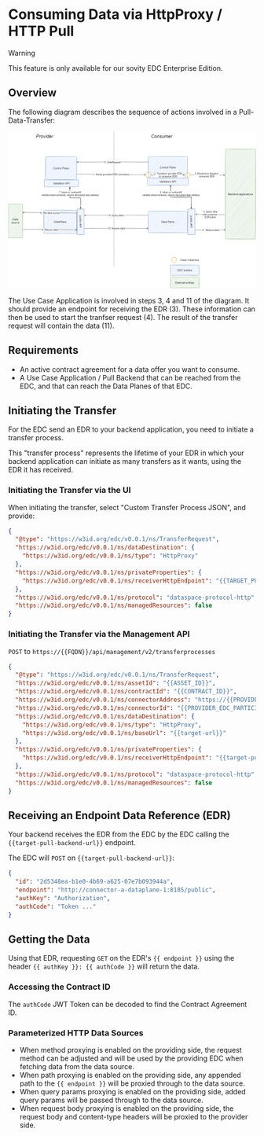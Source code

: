 Consuming Data via HttpProxy / HTTP Pull
========

> [!WARNING]
> This feature is only available for our sovity EDC Enterprise Edition.

## Overview

The following diagram describes the sequence of actions involved in a Pull-Data-Transfer:

![pull-data-transfer.png](images/pull-data-transfer.png)

The Use Case Application is involved in steps 3, 4 and 11 of the diagram. It should provide an endpoint for receiving
the EDR (3). These information can then be used to start the tranfser request (4). The result of the transfer request
will contain the data (11).

## Requirements

- An active contract agreement for a data offer you want to consume.
- A Use Case Application / Pull Backend that can be reached from the EDC, and that can reach the Data Planes of that
  EDC.

## Initiating the Transfer

For the EDC send an EDR to your backend application, you need to initiate a transfer process.

This "transfer process" represents the lifetime of your EDR in which your backend application can initiate as many
transfers as it wants, using the EDR it has received.

### Initiating the Transfer via the UI

When initiating the transfer, select "Custom Transfer Process JSON", and provide:

```json
{
  "@type": "https://w3id.org/edc/v0.0.1/ns/TransferRequest",
  "https://w3id.org/edc/v0.0.1/ns/dataDestination": {
    "https://w3id.org/edc/v0.0.1/ns/type": "HttpProxy"
  },
  "https://w3id.org/edc/v0.0.1/ns/privateProperties": {
    "https://w3id.org/edc/v0.0.1/ns/receiverHttpEndpoint": "{{TARGET_PULL_BACKEND_URL}}"
  },
  "https://w3id.org/edc/v0.0.1/ns/protocol": "dataspace-protocol-http",
  "https://w3id.org/edc/v0.0.1/ns/managedResources": false
}
```

### Initiating the Transfer via the Management API

`POST` to `https://{{FQDN}}/api/management/v2/transferprocesses`

```json
{
  "@type": "https://w3id.org/edc/v0.0.1/ns/TransferRequest",
  "https://w3id.org/edc/v0.0.1/ns/assetId": "{{ASSET_ID}}",
  "https://w3id.org/edc/v0.0.1/ns/contractId": "{{CONTRACT_ID}}",
  "https://w3id.org/edc/v0.0.1/ns/connectorAddress": "https://{{PROVIDER_EDC_FQDN}}/api/dsp",
  "https://w3id.org/edc/v0.0.1/ns/connectorId": "{{PROVIDER_EDC_PARTICIPANT_ID}}",
  "https://w3id.org/edc/v0.0.1/ns/dataDestination": {
    "https://w3id.org/edc/v0.0.1/ns/type": "HttpProxy",
    "https://w3id.org/edc/v0.0.1/ns/baseUrl": "{{target-url}}"
  },
  "https://w3id.org/edc/v0.0.1/ns/privateProperties": {
    "https://w3id.org/edc/v0.0.1/ns/receiverHttpEndpoint": "{{target-pull-backend-url}}"
  },
  "https://w3id.org/edc/v0.0.1/ns/protocol": "dataspace-protocol-http",
  "https://w3id.org/edc/v0.0.1/ns/managedResources": false
}
```

## Receiving an Endpoint Data Reference (EDR)

Your backend receives the EDR from the EDC by the EDC calling the `{{target-pull-backend-url}}` endpoint.

The EDC will `POST` on `{{target-pull-backend-url}}`:

```json
{
  "id": "2d5348ea-b1e0-4b69-a625-07e7b093944a",
  "endpoint": "http://connector-a-dataplane-1:8185/public",
  "authKey": "Authorization",
  "authCode": "Token ..."
}
```

## Getting the Data

Using that EDR, requesting `GET` on the EDR's `{{ endpoint }}` using the header `{{ authKey }}: {{ authCode }}`
will return the data.

### Accessing the Contract ID

The `authCode` JWT Token can be decoded to find the Contract Agreement ID.

### Parameterized HTTP Data Sources

- When method proxying is enabled on the providing side, the request method can be adjusted and will be used by the
  providing EDC when fetching data from the data source.
- When path proxying is enabled on the providing side, any appended path to the `{{ endpoint }}` will be proxied through
  to the data source.
- When query params proxying is enabled on the providing side, added query params will be passed through to the data
  source.
- When request body proxying is enabled on the providing side, the request body and content-type headers will be proxied
  to the provider side.


